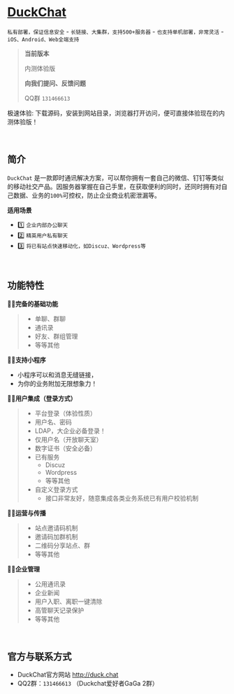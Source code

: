 # [DuckChat](http://duck.chat)

`私有部署，保证信息安全` - `长链接、大集群，支持500+服务器` - `也支持单机部署，非常灵活` - `iOS、Android、Web全端支持`

> **当前版本**
>
> 内测体验版
>
> **向我们提问、反馈问题**
>
> QQ群 `131466613`

极速体验: 下载源码，安装到网站目录，浏览器打开访问，便可直接体验现在的内测体验版！

<br />

## 简介

`DuckChat` 是一款即时通讯解决方案，可以帮你拥有一套自己的微信、钉钉等类似的移动社交产品。因服务器掌握在自己手里，在获取便利的同时，还同时拥有对自己数据、业务的`100%`可控权，防止企业商业机密泄漏等。

**适用场景**

- 1️⃣ `企业内部办公聊天`
- 2️⃣ `精英用户私有聊天`
- 3️⃣ `将已有站点快速移动化，如Discuz、Wordpress等`


<br />

## 功能特性

**🤩🤩完备的基础功能**
    
> - 单聊、群聊
> - 通讯录
> - 好友、群组管理
> - 等等其他

**🤩🤩支持小程序**
    
- 小程序可以和消息无缝链接，
- 为你的业务附加无限想象力！

**🤩🤩用户集成（登录方式）**

> - 平台登录（体验性质）
> - 用户名、密码
> - LDAP，大企业必备登录！
> - 仅用户名（开放聊天室）
> - 数字证书（安全必备）
> - 已有服务
>     - Discuz
>     - Wordpress
>     - 等等其他
> - 自定义登录方式
>     - 接口非常友好，随意集成各类业务系统已有用户校验机制

**🤩🤩运营与传播**

> - 站点邀请码机制
> - 邀请码加群机制
> - 二维码分享站点、群
> - 等等其他

**🤩🤩企业管理**

> - 公用通讯录
> - 企业新闻
> - 用户入职、离职一键清除
> - 高管聊天记录保护
> - 等等其他
 

<br />


## 官方与联系方式

- DuckChat官方网站 http://duck.chat
- QQ2群：`131466613` （Duckchat爱好者GaGa 2群）
